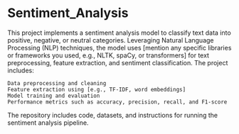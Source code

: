 # Sentiment_Analysis
This project implements a sentiment analysis model to classify text data into positive, negative, or neutral categories. Leveraging Natural Language Processing (NLP) techniques, the model uses [mention any specific libraries or frameworks you used, e.g., NLTK, spaCy, or transformers] for text preprocessing, feature extraction, and sentiment classification. The project includes:

    Data preprocessing and cleaning
    Feature extraction using [e.g., TF-IDF, word embeddings]
    Model training and evaluation
    Performance metrics such as accuracy, precision, recall, and F1-score

The repository includes code, datasets, and instructions for running the sentiment analysis pipeline.
